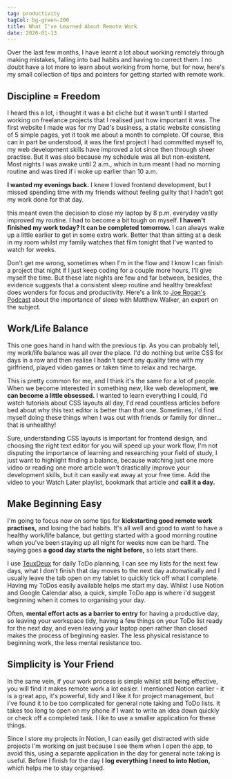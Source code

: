 ```yaml
---
tag: productivity
tagCol: bg-green-200
title: What I've Learned About Remote Work
date: 2020-01-13
---
```


Over the last few months, I have learnt a lot about working remotely through making mistakes, falling into bad habits and having to correct them. I no doubt have a lot more to learn about working from home, but for now, here's my small collection of tips and pointers for getting started with remote work.

## Discipline = Freedom

I heard this a lot, i thought it was a bit cliché but it wasn't until I started working on freelance projects that I realised just how important it was. The first website I made was for my Dad's business, a static website consisting of 5 simple pages, yet it took me about a month to complete. Of course, this can in part be understood, it was the first project I had committed myself to, my web development skills have improved a lot since then through sheer practise. But it was also because my schedule was all but non-existent. Most nights I was awake until 2 a.m., which in turn meant I had no morning routine and was tired if i woke up earlier than 10 a.m.

**I wanted my evenings back.** I knew I loved frontend development, but I missed spending time with my friends without feeling guilty that I hadn't got my work done for that day.

this meant even the decision to close my laptop by 8 p.m. everyday vastly improved my routine. I had to become a bit tough on myself. **I haven't finished my work today? It can be completed tomorrow.** I can always wake up a little earlier to get in some extra work. Better that than sitting at a desk in my room whilst my family watches that film tonight that I've wanted to watch for weeks.

Don't get me wrong, sometimes when I'm in the flow and I know I can finish a project that night if I just keep coding for a couple more hours, I'll give myself the time. But these late nights are few and far between, besides, the evidence suggests that a consistent sleep routine and healthy breakfast does wonders for focus and productivity. Here's a link to [Joe Rogan's Podcast](https://www.youtube.com/watch?v=pwaWilO_Pig&t=2018s) about the importance of sleep with Matthew Walker, an expert on the subject.

## Work/Life Balance

This one goes hand in hand with the previous tip. As you can probably tell, my work/life balance was all over the place. I'd do nothing but write CSS for days in a row and then realise I hadn't spent any quality time with my girlfriend, played video games or taken time to relax and recharge.

This is pretty common for me, and I think it's the same for a lot of people. When we become interested in something new, like web development, **we can become a little obsessed.** I wanted to learn everything I could, I'd watch tutorials about CSS layouts all day, I'd read countless articles before bed about why this text editor is better than that one. Sometimes, i'd find myself doing these things when I was out with friends or family for dinner... that is unhealthy!

Sure, understanding CSS layouts is important for frontend design, and choosing the right text editor for you will speed up your work flow, I'm not disputing the importance of learning and researching your field of study, I just want to highlight finding a balance, because watching just one more video or reading one more article won't drastically improve your development skills, but it can easily eat away at your free time. Add the video to your Watch Later playlist, bookmark that article and **call it a day.**

## Make Beginning Easy

I'm going to focus now on some tips for **kickstarting good remote work practises,** and losing the bad habits. It's all well and good to want to have a healthy work/life balance, but getting started with a good morning routine when you've been staying up all night for weeks now can be hard. The saying goes **a good day starts the night before,** so lets start there.

I use [TeuxDeux](https://teuxdeux.com/) for daily ToDo planning, I can see my lists for the next few days, what I don't finish that day moves to the next day automatically and I usually leave the tab open on my tablet to quickly tick off what I complete. Having my ToDos easily available helps me start my day. Whilst I use Notion and Google Calendar also, a quick, simple ToDo app is where i'd suggest beginning when it comes to organising your day.

Often, **mental effort acts as a barrier to entry** for having a productive day, so leaving your workspace tidy, having a few things on your ToDo list ready for the next day, and even leaving your laptop open rather than closed makes the process of beginning easier. The less physical resistance to beginning work, the less mental resistance too.

## Simplicity is Your Friend

In the same vein, if your work process is simple whilst still being effective, you will find it makes remote work a lot easier. I mentioned Notion earlier - it is a great app, it's powerful, tidy and I like it for project management, but I've found it to be too complicated for general note taking and ToDo lists. It takes too long to open on my phone if I want to write an idea down quickly or check off a completed task. I like to use a smaller application for these things.

Since I store my projects in Notion, I can easily get distracted with side projects I'm working on just because I see them when I open the app, to avoid this, using a separate application in the day for general note taking is useful.
Before I finish for the day I **log everything I need to into Notion,** which helps me to stay organised.
